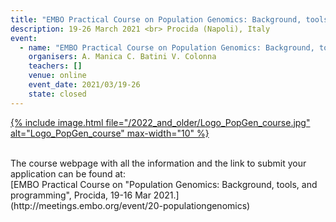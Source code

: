 ```yaml
---
title: "EMBO Practical Course on Population Genomics: Background, tools, and programming"
description: 19-26 March 2021 <br> Procida (Napoli), Italy
event:
  - name: "EMBO Practical Course on Population Genomics: Background, tools, and programming"
    organisers: A. Manica C. Batini V. Colonna
    teachers: []
    venue: online
    event_date: 2021/03/19-26
    state: closed
---
```



[{% include image.html file="/2022_and_older/Logo_PopGen_course.jpg" alt="Logo_PopGen_course" max-width="10" %}](http://meetings.embo.org/event/20-populationgenomics)

<br>
The course webpage with all the information and the link to submit your application can be found at:<br>
[EMBO Practical Course on "Population Genomics&#58; Background, tools, and programming", Procida, 19-16 Mar 2021.](http://meetings.embo.org/event/20-populationgenomics)
<br>
